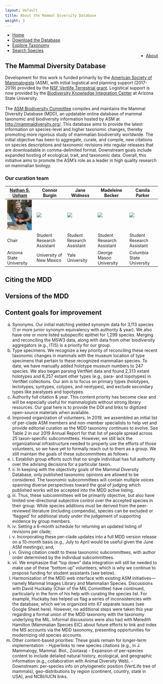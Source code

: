 ```yaml
---
layout: default
title: About the Mammal Diversity Database
weight: 3
---
```



<ul class="header-ul">
<li><a href="/index.html">Home</a></li>
<li><a href="assets/data/mdd.csv">Download the Database</a></li>
<li><a href="taxa.html">Explore Taxonomy</a></li>
<li><a href="explore.html">Search Species</a></li>
<li style="float:right"><a href="about.html">About</a></li>
</ul>


<h2 class="about-header">The Mammal Diversity Database</h2>
<p class="about-body">
Development for this work is funded primarily by the <a href='http://www.mammalsociety.org/'>American Society of Mammalogists</a> (ASM), with initial logistical and planning support (2017-2019) provided by the <a href='http://vertlife.org/grant/'>NSF Vertlife Terrestrial grant</a>. Logistical support is now provided by the <a href='https://biokic.asu.edu/'>Biodiversity Knowledge Integration Center</a> at Arizona State University.
<br>
<br>
The <a href='http://www.mammalsociety.org/committees/biodiversity'>ASM Biodiversity Committee</a> compiles and maintains the Mammal Diversity Database (MDD), an updatable online database of mammal taxonomic and biodiversity information hosted by ASM at <a href='http://mammaldiversity.org/'>http://mammaldiversity.org/</a>. This database aims to provide the latest information on species-level and higher taxonomic changes, thereby promoting more rigorous study of mammalian biodiversity worldwide. The initial objective has been to aggregate, curate, and compile, new citations on species descriptions and taxonomic revisions into regular releases that are downloadable in comma-delimited format. Downstream goals include expanded hosting of ecological, trait, and taxonomic data. Overall, this initiative aims to promote the ASM’s role as a leader in high quality research on mammalian biology. 
</p>

<h3 class="about-header">Our curation team</h3>
<p class="about-body">

<table>
    <thead>
        <tr>
        <th><a href="https://n8u.org">Nathan S. Upham</a></th>
        <th>Connor Burgin</th>
        <th>Jane Widness</th>
        <th>Madeleine Becker</th>
        <th>Camila Parker</th>
        </tr>
    </thead>
    <tbody>
    <tr>
        <td><img src="/assets/images/team_images/Nate.jpg" height="100" /></td>
        <td><img src="/assets/images/team_images/" height="100" /></td>
        <td><img src="/assets/images/team_images/" height="100" /></td>
        <td><img src="/assets/images/team_images/" height="100" /></td>
        <td><img src="/assets/images/team_images/" height="100" /></td>
    </tr>
    <tr>
        <td>Chair</td>
        <td>Student Research Assistant</td>
        <td>Student Research Assistant</td>
        <td>Student Research Assistant</td>
        <td>Student Research Assistant</td>
    </tr>
    <tr>
        <td>Arizona State University</td>
        <td>University of New Mexico</td>
        <td>Yale University</td>
        <td>George Mason University</td>
        <td>Columbia State University</td>
    </tr>
    </tbody>
</table>



</p>


<h2 class="about-header">Citing the MDD</h2>
<p class="about-body">

</p>


<h2 class="about-header">Versions of the MDD</h2>
<p class="about-body">


</p>



<h2 class="about-header">Content goals for improvement</h2>
<p class="about-body">

<ol type="a">
<li>
Synonyms. Our initial matching yielded synonym data for 3,113 species (1 or more junior synonym equivalency with authority & year). We also have one or more listed subspecific epithet for 1,299 species. Merging and reconciling the MSW3 data, along with data from other biodiversity aggregators (e.g., ITIS) is a priority for our group.
</li>
<li>
Type specimens. We recognize a key priority of reconciling these recent taxonomic changes in mammals with the museum location of type specimens that pertain to these recognized mammalian species. To date, we have manually added holotype museum numbers to 247 species. We also began parsing VertNet data and found 2,313 extant holotypes and 6,257 extant other types (e.g., para- and topotypes) in VertNet collections. Our aim is to focus on primary types (holotypes, lectotypes, syntypes, cotypes, and neotypes), and exclude secondary types like paratypes and topotypes.
</li>
<li>
Authority full citation & year. This content priority has become clear and will be especially useful for mammalogists without strong library resources. Our goal here is to provide the DOI and links to digitized open-source materials when available.
</li>
<li>
Improved organization of volunteers. In 2019, we assembled an initial list of per-clade ASM members and non-member specialists to help vet and provide editorial curation as the MDD taxonomy continues to evolve. See Table 2 in our 2019 Annual Report for that list of people spread across 25 taxon-specific subcommittees. However, we still lack the organizational infrastructure needed to properly use the efforts of those volunteers, so we have yet to formally reach out to them as a group. We still maintain the goals of these subcommittees as follows: 
<li>
i.	Establish group efforts such that no single individual has full authority over the advising decisions for a particular taxon. 
</li>
<li>
ii.	In keeping with the objectivity goals of the Mammal Diversity Database, only published taxonomic opinions are allowed to be considered. The taxonomic subcommittees will contain multiple voices spanning diverse perspectives toward the goal of judging which published works will be accepted into the MDD active listing. 
</li>
<li>
iii.	Thus, these subcommittees will be primarily objective, but also have limited one-directional subjective control over the accepted species in their group. While species additions must be derived from the peer-reviewed literature (including compendia), species can be excluded or ‘flagged’ for additional study under the judgement of supporting evidence by group members. 
</li>
<li>
iv.	Setting a 6-month schedule for returning an updated listing of revisions per clade; 
</li>
<li>
v.	Incorporating these per-clade updates into a full MDD version release on a 10-month basis (e.g., July to April would be useful given the June ASM meetings); and,
</li>
<li>
vi.	Giving citation credit to these taxonomic subcommittees, with author order determined by the individual subcommittees.
</li>
<li>
vii.	We emphasize that “top down” data integration will still be needed to make use of these “bottom up” volunteers, which is why we continue to propose funding for student assistants (see below).
</li>
</li>
<li>
Harmonization of the MDD web interface with existing ASM initiatives—namely Mammal Images Library and Mammalian Species. Discussions with David Huckaby (Chair of the MIL Committee) have continued, particularly in the form of his help with curating the species list. For example, Huckaby has helped us flag a series of inconsistencies with the database, which we’ve organized into 67 separate issues (see Google Sheet here). However, no additional steps were taken this year regarding a formal union of the MDD taxonomy with the taxonomy underlying the MIL. Informal discussions were also had with Meredith Hamilton (Mammalian Species EIC) about future efforts to link and index the MS accounts via the MDD taxonomy, presenting opportunities for modernizing old species accounts.
</li>
<li>
Other content-based priorities: These goals remain for longer-term implementation: 
-	Hyperlinks to new species citations (e.g., in J. Mammalogy, Mammal. Biol., Zootaxa)
-	Expansion of per-species content to include detailed natural history, ecological, and geographic information (e.g., collaboration with Animal Diversity Web).
-	Downstream: per-species info on phylogenetic position (VertLife tree of mammals), geo-distributions by region (continent, country, state in USA), and NCBI/IUCN links.
</li>
</ol>


</p>


